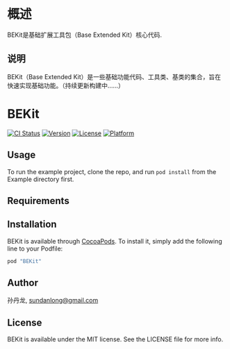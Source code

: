 # 概述
BEKit是基础扩展工具包（Base Extended Kit）核心代码.

## 说明
BEKit（Base Extended Kit）是一些基础功能代码、工具类、基类的集合，旨在快速实现基础功能。（持续更新构建中……）

# BEKit

[![CI Status](http://img.shields.io/travis/孙丹龙/BEKit.svg?style=flat)](https://travis-ci.org/孙丹龙/BEKit)
[![Version](https://img.shields.io/cocoapods/v/BEKit.svg?style=flat)](http://cocoapods.org/pods/BEKit)
[![License](https://img.shields.io/cocoapods/l/BEKit.svg?style=flat)](http://cocoapods.org/pods/BEKit)
[![Platform](https://img.shields.io/cocoapods/p/BEKit.svg?style=flat)](http://cocoapods.org/pods/BEKit)

## Usage

To run the example project, clone the repo, and run `pod install` from the Example directory first.

## Requirements

## Installation

BEKit is available through [CocoaPods](http://cocoapods.org). To install
it, simply add the following line to your Podfile:

```ruby
pod "BEKit"
```

## Author

孙丹龙, sundanlong@gmail.com

## License

BEKit is available under the MIT license. See the LICENSE file for more info.
